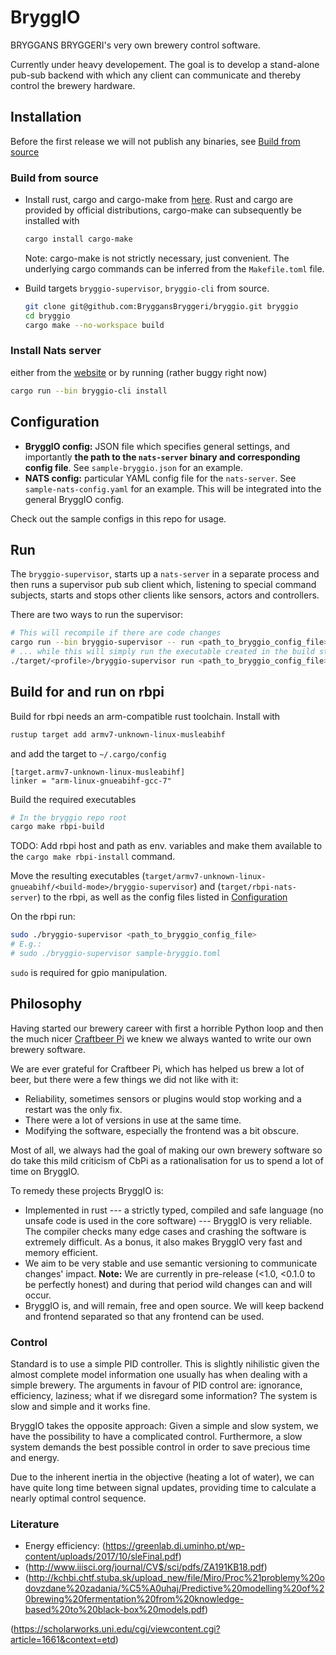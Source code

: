 # BryggIO

BRYGGANS BRYGGERI's very own brewery control software.

Currently under heavy developement.
The goal is to develop a stand-alone pub-sub backend with which any client can communicate and thereby control the brewery hardware.

## Installation

Before the first release we will not publish any binaries, see [Build from source](#build-from-source)

### Build from source

- Install rust, cargo and cargo-make from [here](https://www.rust-lang.org/tools/install).
  Rust and cargo are provided by official distributions, cargo-make can subsequently be installed with

  ```bash
  cargo install cargo-make
  ```

  Note: cargo-make is not strictly necessary, just convenient. The underlying cargo commands can be inferred from the `Makefile.toml` file.

- Build targets `bryggio-supervisor`, `bryggio-cli` from source.

  ```bash
  git clone git@github.com:BryggansBryggeri/bryggio.git bryggio
  cd bryggio
  cargo make --no-workspace build
  ```

### Install Nats server

either from the [website](https://nats.io/download/) or by running (rather buggy right now)

```bash
cargo run --bin bryggio-cli install
```

## Configuration

- **BryggIO config:** JSON file which specifies general settings, and importantly **the path to the `nats-server` binary and corresponding config file**.
  See `sample-bryggio.json` for an example.
- **NATS config:** particular YAML config file for the `nats-server`.
  See `sample-nats-config.yaml` for an example.
  This will be integrated into the general BryggIO config.

Check out the sample configs in this repo for usage.

## Run

The `bryggio-supervisor`, starts up a `nats-server` in a separate process and then runs a supervisor pub sub client which,
listening to special command subjects, starts and stops other clients like sensors, actors and controllers.

There are two ways to run the supervisor:

```bash
# This will recompile if there are code changes
cargo run --bin bryggio-supervisor -- run <path_to_bryggio_config_file>
# ... while this will simply run the executable created in the build step.
./target/<profile>/bryggio-supervisor run <path_to_bryggio_config_file>
```

## Build for and run on rbpi

Build for rbpi needs an arm-compatible rust toolchain. Install with

```bash
rustup target add armv7-unknown-linux-musleabihf
```

and add the target to `~/.cargo/config`

```
[target.armv7-unknown-linux-musleabihf]
linker = "arm-linux-gnueabihf-gcc-7"
```

Build the required executables

```bash
# In the bryggio repo root
cargo make rbpi-build
```

TODO: Add rbpi host and path as env. variables and make them available to the `cargo make rbpi-install` command.

Move the resulting executables
(`target/armv7-unknown-linux-gnueabihf/<build-mode>/bryggio-supervisor`) and
(`target/rbpi-nats-server`)
to the rbpi, as well as the config files listed in [Configuration](#configuration)

On the rbpi run:

```bash
sudo ./bryggio-supervisor <path_to_bryggio_config_file>
# E.g.:
# sudo ./bryggio-supervisor sample-bryggio.toml
```

`sudo` is required for gpio manipulation.

## Philosophy

Having started our brewery career with first a horrible Python loop and then the much nicer [Craftbeer Pi](http://web.craftbeerpi.com/)
we knew we always wanted to write our own brewery software.

We are ever grateful for Craftbeer Pi, which has helped us brew a lot of beer,
but there were a few things we did not like with it:

- Reliability, sometimes sensors or plugins would stop working and a restart was the only fix.
- There were a lot of versions in use at the same time.
- Modifying the software, especially the frontend was a bit obscure.

Most of all, we always had the goal of making our own brewery software so do take this mild criticism of CbPi as a
rationalisation for us to spend a lot of time on BryggIO.

To remedy these projects BryggIO is:

- Implemented in rust --- a strictly typed, compiled and safe language (no unsafe code is used in the core software) ---
  BryggIO is very reliable. The compiler checks many edge cases and crashing the software is extremely difficult.
  As a bonus, it also makes BryggIO very fast and memory efficient.
- We aim to be very stable and use semantic versioning to communicate changes' impact.
  **Note:** We are currently in pre-release (<1.0, <0.1.0 to be perfectly honest) and during that period wild changes can and will occur.
- BryggIO is, and will remain, free and open source. We will keep backend and frontend separated so that any frontend can be used.

### Control

Standard is to use a simple PID controller. This is slightly nihilistic given the almost complete model information one usually has when dealing with a simple brewery.
The arguments in favour of PID control are: ignorance, efficiency, laziness; what if we disregard some information? The system is slow and simple and it works fine.

BryggIO takes the opposite approach: Given a simple and slow system, we have the possibility to have a complicated control. Furthermore, a slow system demands the best possible control in order to save precious time and energy.

Due to the inherent inertia in the objective (heating a lot of water), we can have quite long time between signal updates, providing time to calculate a nearly optimal control sequence.

### Literature

- Energy efficiency: (https://greenlab.di.uminho.pt/wp-content/uploads/2017/10/sleFinal.pdf)
- (http://www.iiisci.org/journal/CV$/sci/pdfs/ZA191KB18.pdf)
- (http://kchbi.chtf.stuba.sk/upload_new/file/Miro/Proc%21problemy%20odovzdane%20zadania/%C5%A0uhaj/Predictive%20modelling%20of%20brewing%20fermentation%20from%20knowledge-based%20to%20black-box%20models.pdf)

(https://scholarworks.uni.edu/cgi/viewcontent.cgi?article=1661&context=etd)
